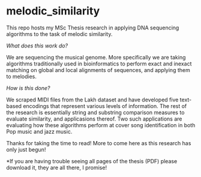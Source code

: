# melodic_similarity
This repo hosts my MSc Thesis research in applying DNA sequencing algorithms to the task of melodic similarity.

_What does this work do?_

We are sequencing the musical genome. More specifically we are taking algorithms traditionally used in bioinformatics to perform exact and inexact matching on global and local alignments of sequences, and applying them to melodies. 

_How is this done?_

We scraped MIDI files from the Lakh dataset and have developed five text-based encodings that represent various levels of information. The rest of the research is essentially string and substring comparison measures to evaluate similarity, and applicasions thereof. Two such applications are evaluating how these algorithms perform at cover song identification in both Pop music and jazz music.

Thanks for taking the time to read! More to come here as this research has only just begun!

*If you are having trouble seeing all pages of the thesis (PDF) please download it, they are all there, I promise!
